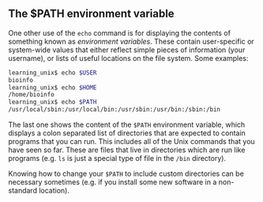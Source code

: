## The $PATH environment variable

One other use of the `echo` command is for displaying the contents of something known as *environment variables*. These contain user-specific or system-wide values that either reflect simple pieces of information (your username), or lists of useful locations on the file system. Some examples:

```bash
learning_unix$ echo $USER
bioinfo
learning_unix$ echo $HOME
/home/bioinfo
learning_unix$ echo $PATH
/usr/local/sbin:/usr/local/bin:/usr/sbin:/usr/bin:/sbin:/bin
```

The last one shows the content of the `$PATH` environment variable, which displays a colon separated list of directories that are expected to contain programs that you can run. This includes all of the Unix commands that you have seen so far. These are files that live in directories which are run like programs (e.g. `ls` is just a special type of file in the `/bin` directory).

Knowing how to change your `$PATH` to include custom directories can be necessary sometimes (e.g. if you install some new software in a non-standard location).
    